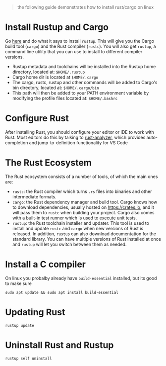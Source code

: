 > the following guide demonstrates how to install rust/cargo on linux

# Install Rustup and Cargo

Go [here](https://rustup.rs/) and do what it says to install `rustup`. This will give you the Cargo build tool (`cargo`) and the Rust compiler (`rustc`). You will also get `rustup`, a command line utility that you can use to install to different compiler versions.

- Rustup metadata and toolchains will be installed into the Rustup home directory, located at: `$HOME/.rustup`
- Cargo home dir is located at `$HOME/.cargo`
- The cargo, rustc, rustup and other commands will be added to Cargo's bin directory, located at: `$HOME/.cargo/bin`
- This path will then be added to your PATH environment variable by modifying the profile files located at: `$HOME/.bashrc`

# Configure Rust

After installing Rust, you should configure your editor or IDE to work with Rust. Most editors do this by talking to [rust-analyzer](https://rust-analyzer.github.io/), which provides auto-completion and jump-to-definition functionality for VS Code

# The Rust Ecosystem

The Rust ecosystem consists of a number of tools, of which the main ones are:

- `rustc`: the Rust compiler which turns `.rs` files into binaries and other intermediate formats.
- `cargo`: the Rust dependency manager and build tool. Cargo knows how to download dependencies, usually hosted on https://crates.io, and it will pass them to `rustc` when building your project. Cargo also comes with a built-in test runner which is used to execute unit tests.
- `rustup`: the Rust toolchain installer and updater. This tool is used to install and update `rustc` and `cargo` when new versions of Rust is released. In addition, `rustup` can also download documentation for the standard library. You can have multiple versions of Rust installed at once and `rustup` will let you switch between them as needed.

# Install a C compiler

On linux you probalby already have `build-essential` installed, but its good to make sure
```
sudo apt update && sudo apt install build-essential
```


# Updating Rust
```
rustup update
```

# Uninstall Rust and Rustup
```
rustup self uninstall
```
